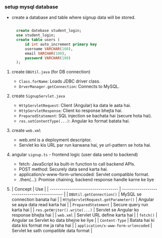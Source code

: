 ### setup mysql database
* create a database and table where signup data will be stored.
  ```sql

    create datebase student_login;
    use student_login;
    create table users (
        id int auto_increment primary key
        username VARCHAR(100),
        email VARCHAR(100),
        password VARCHAR(100)
    );
    ```
1. create `DBUtil.java` (for DB connection)
   * `Class.forName`: Loads JDBC driver class.
   * `DrverManager.getConnection`: Connects to MySQL.

2. create `SignupServlet.java`
   * `HttpServletRequest`: Client (Angular) ka data le aata hai.
   * `HttpServletResponse`: Client ko response bhejta hai.
   * `PreparedStatement`: SQL injection se bachata hai (secure hota hai).
   * `res.setContentType(...)`: Angular ko format batata hai.

3. create `web.xml`
   * web.xml is a deployment descriptor.
   * Servlet ko kis URL par run karwana hai, ye url-pattern se hota hai.
4. angular `signup.ts` - frontend logic (user data send to backend)
   * fetch: JavaScript ka built-in function to call backend APIs.
   * POST method: Securely data send karta hai.
   * application/x-www-form-urlencoded: Servlet compatible format.
   * .then(...): Promise chaining, backend response handle karne ke liye
5. | Concept                             | Use                                          |
| ----------------------------------- | -------------------------------------------- |
| `DBUtil.getConnection()`            | MySQL se connection banata hai               |
| `HttpServletRequest.getParameter()` | Angular se aaya data read karta hai          |
| `PreparedStatement`                 | Secure query run karta hai                   |
| `res.getWriter().write(...)`        | Servlet se Angular ko response bhejta hai    |
| `web.xml`                           | Servlet URL define karta hai                 |
| `fetch()`                           | Angular se Servlet ko data bhejne ke liye    |
| `Content-Type`                      | Batata hai ki data kis format me ja raha hai |
| `application/x-www-form-urlencoded` | Servlet ke sath compatible data format       |
